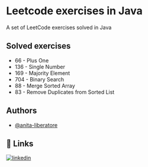 
# Leetcode exercises in Java

A set of LeetCode exercises solved in Java


## Solved exercises

- 66 - Plus One 
- 136 - Single Number 
- 169 - Majority Element 
- 704 - Binary Search 
- 88 - Merge Sorted Array 
- 83 - Remove Duplicates from Sorted List



## Authors

- [@anita-liberatore](https://www.github.com/Anita-Liberatore)


## 🔗 Links
[![linkedin](https://img.shields.io/badge/linkedin-0A66C2?style=for-the-badge&logo=linkedin&logoColor=white)](https://www.linkedin.com/in/anitaliberatore)

